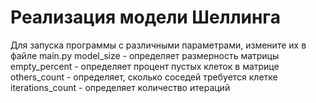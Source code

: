 # Реализация модели Шеллинга

Для запуска программы с различными параметрами, измените их в файле main.py
model_size - определяет размерность матрицы
empty_percent - определяет процент пустых клеток в матрице
others_count - определяет, сколько соседей требуется клетке
iterations_count - определяет количество итераций
